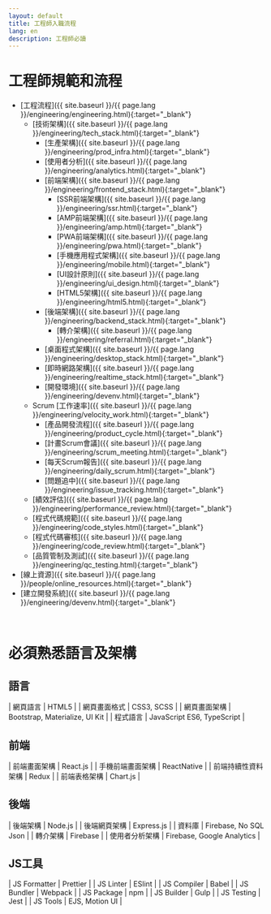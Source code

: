 ```yaml
---
layout: default
title: 工程師入職流程
lang: en
description: 工程師必讀
---
```




# 工程師規範和流程

* [工程流程]({{ site.baseurl }}/{{ page.lang }}/engineering/engineering.html){:target="_blank"}
    * [技術架構]({{ site.baseurl }}/{{ page.lang }}/engineering/tech_stack.html){:target="_blank"}
        * [生產架構]({{ site.baseurl }}/{{ page.lang }}/engineering/prod_infra.html){:target="_blank"}
        * [使用者分析]({{ site.baseurl }}/{{ page.lang }}/engineering/analytics.html){:target="_blank"}
        * [前端架構]({{ site.baseurl }}/{{ page.lang }}/engineering/frontend_stack.html){:target="_blank"}
            * [SSR前端架構]({{ site.baseurl }}/{{ page.lang }}/engineering/ssr.html){:target="_blank"}
            * [AMP前端架構]({{ site.baseurl }}/{{ page.lang }}/engineering/amp.html){:target="_blank"}
            * [PWA前端架構]({{ site.baseurl }}/{{ page.lang }}/engineering/pwa.html){:target="_blank"}
            * [手機應用程式架構]({{ site.baseurl }}/{{ page.lang }}/engineering/mobile.html){:target="_blank"}
            * [UI設計原則]({{ site.baseurl }}/{{ page.lang }}/engineering/ui_design.html){:target="_blank"}
            * [HTML5架構]({{ site.baseurl }}/{{ page.lang }}/engineering/html5.html){:target="_blank"}
        * [後端架構]({{ site.baseurl }}/{{ page.lang }}/engineering/backend_stack.html){:target="_blank"}
            * [轉介架構]({{ site.baseurl }}/{{ page.lang }}/engineering/referral.html){:target="_blank"}
        * [桌面程式架構]({{ site.baseurl }}/{{ page.lang }}/engineering/desktop_stack.html){:target="_blank"}
        * [即時網路架構]({{ site.baseurl }}/{{ page.lang }}/engineering/realtime_stack.html){:target="_blank"}
        * [開發環境]({{ site.baseurl }}/{{ page.lang }}/engineering/devenv.html){:target="_blank"}
	* Scrum [工作速率]({{ site.baseurl }}/{{ page.lang }}/engineering/velocity_work.html){:target="_blank"}
        * [產品開發流程]({{ site.baseurl }}/{{ page.lang }}/engineering/product_cycle.html){:target="_blank"}
        * [計畫Scrum會議]({{ site.baseurl }}/{{ page.lang }}/engineering/scrum_meeting.html){:target="_blank"}
        * [每天Scrum報告]({{ site.baseurl }}/{{ page.lang }}/engineering/daily_scrum.html){:target="_blank"}
        * [問題追中]({{ site.baseurl }}/{{ page.lang }}/engineering/issue_tracking.html){:target="_blank"}
    * [績效評估]({{ site.baseurl }}/{{ page.lang }}/engineering/performance_review.html){:target="_blank"}
    * [程式代碼規範]({{ site.baseurl }}/{{ page.lang }}/engineering/code_styles.html){:target="_blank"}
    * [程式代碼審核]({{ site.baseurl }}/{{ page.lang }}/engineering/code_review.html){:target="_blank"}
    * [品質管制及測試]({{ site.baseurl }}/{{ page.lang }}/engineering/qc_testing.html){:target="_blank"}
* [線上資源]({{ site.baseurl }}/{{ page.lang }}/people/online_resources.html){:target="_blank"}
* [建立開發系統]({{ site.baseurl }}/{{ page.lang }}/engineering/devenv.html){:target="_blank"}

<br>

# 必須熟悉語言及架構

## 語言

| 網頁語言 | HTML5 |
| 網頁畫面格式 | CSS3, SCSS |
| 網頁畫面架構 | Bootstrap, Materialize, UI Kit |
| 程式語言 | JavaScript ES6, TypeScript |

## 前端

| 前端畫面架構 | React.js |
| 手機前端畫面架構 | ReactNative |
| 前端持續性資料架構 | Redux |
| 前端表格架構 | Chart.js |

## 後端

| 後端架構 | Node.js |
| 後端網頁架構 | Express.js |
| 資料庫 | Firebase, No SQL Json |
| 轉介架構 | Firebase |
| 使用者分析架構 | Firebase, Google Analytics |

## JS工具

| JS Formatter | Prettier |
| JS Linter | ESlint |
| JS Compiler | Babel |
| JS Bundler | Webpack |
| JS Package | npm |
| JS Builder | Gulp |
| JS Testing | Jest |
| JS Tools | EJS, Motion UI |

